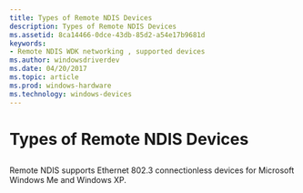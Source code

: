 ```yaml
---
title: Types of Remote NDIS Devices
description: Types of Remote NDIS Devices
ms.assetid: 8ca14466-0dce-43db-85d2-a54e17b9681d
keywords:
- Remote NDIS WDK networking , supported devices
ms.author: windowsdriverdev
ms.date: 04/20/2017
ms.topic: article
ms.prod: windows-hardware
ms.technology: windows-devices
---
```


# Types of Remote NDIS Devices


## <a href="" id="ddk-types-of-remote-ndis-devices-ng"></a>


Remote NDIS supports Ethernet 802.3 connectionless devices for Microsoft Windows Me and Windows XP.

 

 





